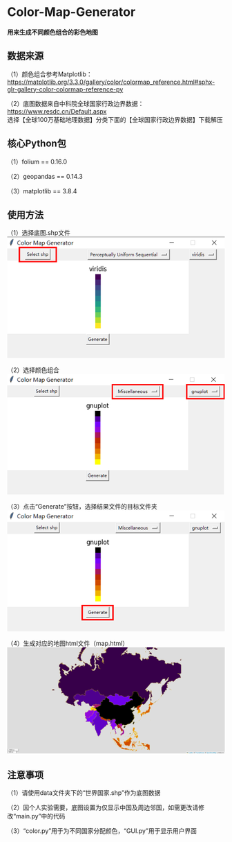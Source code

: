 # Color-Map-Generator
**用来生成不同颜色组合的彩色地图**

## 数据来源
（1）颜色组合参考Matplotlib：
https://matplotlib.org/3.3.0/gallery/color/colormap_reference.html#sphx-glr-gallery-color-colormap-reference-py

（2）底图数据来自中科院全球国家行政边界数据：
https://www.resdc.cn/Default.aspx  
选择【全球100万基础地理数据】分类下面的【全球国家行政边界数据】下载解压

## 核心Python包
（1）folium == 0.16.0

（2）geopandas == 0.14.3

（3）matplotlib == 3.8.4

## 使用方法
（1）选择底图.shp文件
![image](使用方法（1）.png)

（2）选择颜色组合
![image](使用方法（2）.png)

（3）点击“Generate”按钮，选择结果文件的目标文件夹
![image](使用方法（3）.png)

（4）生成对应的地图html文件（map.html）
![image](使用方法（4）.png)

## 注意事项
（1）请使用data文件夹下的“世界国家.shp”作为底图数据

（2）因个人实验需要，底图设置为仅显示中国及周边邻国，如需更改请修改“main.py”中的代码

（3）“color.py”用于为不同国家分配颜色，“GUI.py”用于显示用户界面
